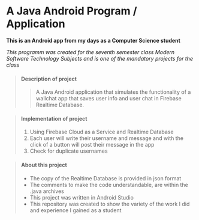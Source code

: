 # A Java Android Program / Application

**This is an Android app from my days as a Computer Science student**

_This programm was created for the seventh semester class Modern Software Technology Subjects 
and is one of the mandatory projects for the class_

> #### Description of project
>
>>A Java Android application that simulates the functionality of a wallchat app that saves user info and user chat in Firebase Realtime Database.

> #### Implementation of project
>
> 1. Using Firebase Cloud as a Service and Realtime Database
> 2. Each user will write their username and message and with the click of a button will post their message in the app
> 3. Check for duplicate usernames


> #### About this project
>
> - The copy of the Realtime Database is provided in json format
> - The comments to make the code understandable, are within the .java archives
> - This project was written in Android Studio
> - This repository was created to show the variety of the work I did and experience I gained as a student
>
